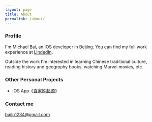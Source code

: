 ```yaml
---
layout: page
title: About
permalink: /about/
---
```


### Profile
I'm Michael Bai, an iOS developer in Beijing. You can find my full work experience at [LindedIn](http://www.linkedin.com/profile/view?id=AAMAAARhLh0BlqDxrha0FRVBEIT1mURziHJS53Q).

Outside the work I'm interested in learning Chinese traditional culture, reading history and geogrophy books, watching Marvel movies, etc.

### Other Personal Projects

- iOS App《[百家姓起源](https://itunes.apple.com/US/app/id892773059)》

### Contact me

[bailu1234@gmail.com](mailto:bailu1234@gmail.com)